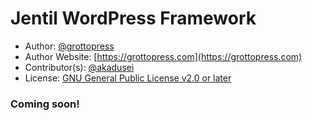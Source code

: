 # Jentil WordPress Framework

* Author: [@grottopress](https://gitlab.com/GrottoPress)
* Author Website: [https://grottopress.com](https://grottopress.com)
* Contributor(s): [@akadusei](https://gitlab.com/akadusei)
* License: [GNU General Public License v2.0 or later](http://www.gnu.org/licenses/gpl-2.0.html)

### Coming soon!
